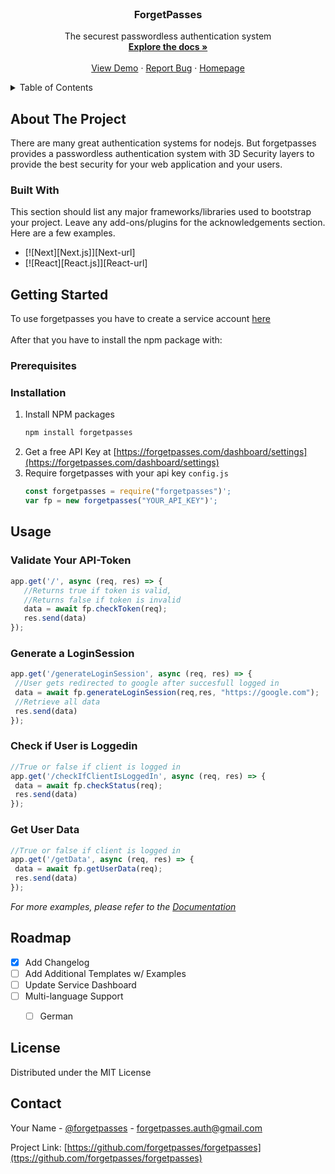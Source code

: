 




<!-- PROJECT LOGO -->
<br />
<div align="center">
  

  <h3 align="center">ForgetPasses</h3>

  <p align="center">
    The securest passwordless authentication system
    <br />
    <a href="https://github.com/othneildrew/Best-README-Template"><strong>Explore the docs »</strong></a>
    <br />
    <br />
    <a href="https://forgetpasses.com/docs">View Demo</a>
    ·
    <a href="https://github.com/forgetpasses/forgetpasses/issues">Report Bug</a>
    ·
    <a href="https://forgetpasses.com">Homepage</a>
  </p>
</div>



<!-- TABLE OF CONTENTS -->
<details>
  <summary>Table of Contents</summary>
  <ol>
    <li>
      <a href="#about-the-project">About The Project</a>
      <ul>
        <li><a href="#built-with">Built With</a></li>
      </ul>
    </li>
    <li>
      <a href="#getting-started">Getting Started</a>
      <ul>
        <li><a href="#prerequisites">Prerequisites</a></li>
        <li><a href="#installation">Installation</a></li>
      </ul>
    </li>
    <li><a href="#usage">Usage</a></li>
  </ol>
</details>



<!-- ABOUT THE PROJECT -->
## About The Project


There are many great authentication systems for nodejs. But forgetpasses provides a passwordless authentication system with 3D Security layers to provide the best security for your web application and your users.






### Built With

This section should list any major frameworks/libraries used to bootstrap your project. Leave any add-ons/plugins for the acknowledgements section. Here are a few examples.

* [![Next][Next.js]][Next-url]
* [![React][React.js]][React-url]






<!-- GETTING STARTED -->
## Getting Started

To use forgetpasses you have to create a service account <a href="https://forgetpasses.com/sign-up/client">here</a><br></br>
After that you have to install the npm package with:

### Prerequisites


### Installation


1. Install NPM packages
   ```sh
   npm install forgetpasses
   ```
2. Get a free API Key at [https://forgetpasses.com/dashboard/settings](https://forgetpasses.com/dashboard/settings)
3. Require forgetpasses with your api key `config.js`
   ```js
   const forgetpasses = require("forgetpasses")';
   var fp = new forgetpasses("YOUR_API_KEY")';
   ```




<!-- USAGE EXAMPLES -->
## Usage
### Validate Your API-Token
   ```js
   app.get('/', async (req, res) => {
      //Returns true if token is valid, 
      //Returns false if token is invalid
      data = await fp.checkToken(req);
      res.send(data)
   });
   ```
### Generate a LoginSession
   ```js
   app.get('/generateLoginSession', async (req, res) => {
    //User gets redirected to google after succesfull logged in
    data = await fp.generateLoginSession(req,res, "https://google.com");
    //Retrieve all data
    res.send(data)
  });
   ```
### Check if User is Loggedin
   ```js
   //True or false if client is logged in
  app.get('/checkIfClientIsLoggedIn', async (req, res) => {
    data = await fp.checkStatus(req);
    res.send(data)
  });
   ```
### Get User Data
   ```js
   //True or false if client is logged in
  app.get('/getData', async (req, res) => {
    data = await fp.getUserData(req);
    res.send(data)
  });
   ```
_For more examples, please refer to the [Documentation](https://forgetpasses.com/docs)_





<!-- ROADMAP -->
## Roadmap

- [x] Add Changelog
- [ ] Add Additional Templates w/ Examples
- [ ] Update Service Dashboard
- [ ] Multi-language Support
    - [ ] German







<!-- LICENSE -->
## License

Distributed under the MIT License



<!-- CONTACT -->
## Contact

Your Name - [@forgetpasses](https://twitter.com/forgetpasses) - forgetpasses.auth@gmail.com

Project Link: [https://github.com/forgetpasses/forgetpasses](ttps://github.com/forgetpasses/forgetpasses)





